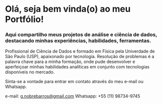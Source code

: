 # Olá, seja bem vinda(o) ao meu Portfólio! 

### Aqui compartilho meus projetos de análise e ciência de dados, destacando minhas experiências, habilidades, ferramentas.

Profissional de Ciência de Dados e formado em Física pela Univerdade de São Paulo (USP), apaixonado por tecnologia. Resolução de problemas é a palavra chave para a minha formação, onde pude desenvolver e aperfeiçoar minhas habilidades analíticas em conjunto com tecnologias disponíveis no mercado. 

Sinta-se a vontade para entrar em contato através do meu e-mail ou Whatsapp.

e-mail: g.nobrebarros@gmail.com
Whatsapp: +55 (11) 98734-9745